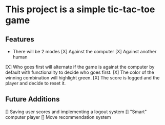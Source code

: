 # This project is a simple tic-tac-toe game

## Features

* There will be 2 modes
[X] Against the computer
[X] Against another human

[X] Who goes first will alternate if the game is against the computer by default with functionality to decide who goes first.
[X] The color of the winning combination will highlight green.
[X] The score is logged and the player and decide to reset it.

## Future Additions

[] Saving user scores and implementing a logout system
[] "Smart" computer player
[] Move recommendation system